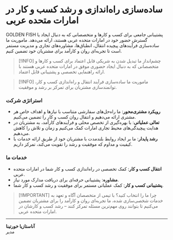 # ساده‌سازی راه‌اندازی و رشد کسب و کار در امارات متحده عربی

GOLDEN FISH پشتیبانی جامعی برای کسب و کارها و متخصصانی که به دنبال ایجاد یا گسترش حضور خود در امارات متحده عربی هستند، ارائه می‌دهد. ماموریت ما ساده‌سازی فرآیندهای پیچیده انتقال، انطباق‌ها، مشاوره‌های تجاری و مدیریت مستمر است تا تجربه‌ای روان و کارآمد برای مشتریان خود تضمین کنیم.

> [!INFO] چشم‌انداز ما
> تبدیل شدن به شریکی قابل اعتماد برای کسب و کارها و متخصصانی که به دنبال ایجاد حضوری موفق در امارات متحده عربی هستند با ارائه راهنمایی تخصصی و پشتیبانی قابل اعتماد.

> [!INFO] ماموریت ما
> ساده‌سازی فرآیند انتقال و راه‌اندازی کسب و کار، توانمندسازی مشتریان برای تمرکز بر رشد و موفقیت.

### استراتژی شرکت

- **رویکرد مشتری‌محور**: ما راه‌حل‌های سفارشی متناسب با نیازها و اهداف خاص هر مشتری ارائه می‌دهیم و انتقال روان کسب و کار را تضمین می‌کنیم.
- **تعالی عملیاتی**: با بهره‌گیری از تخصص محلی و فرآیندهای کارآمد، به مشتریان در هدایت پیچیدگی‌های محیط تجاری امارات کمک می‌کنیم و زمان و تلاش را کاهش می‌دهیم.
- **رشد پایدار**: ما بر ایجاد روابط بلندمدت با مشتریان خود از طریق ارائه خدمات با کیفیت و مداوم که موفقیت و رشد را تقویت می‌کند، تمرکز داریم.

### خدمات ما

- **انتقال کسب و کار**: کمک تخصصی در راه‌اندازی کسب و کار شما در امارات متحده عربی.
- **مشاوره**: پشتیبانی حرفه‌ای برای دریافت مدارک مورد نیاز.
- **پشتیبانی کسب و کار**: کمک عملیاتی مستمر برای موفقیت و رشد کسب و کار شما.

> [!IMPORTANT] چرا ما را انتخاب کنید؟
> با تیمی از متخصصان آگاه و تعهد به خدمات شخصی‌سازی شده، ما تجربه‌ای روان و کارآمد را برای مشتریان تضمین می‌کنیم تا بتوانند روی مهم‌ترین مسئله تمرکز کنند – رشد کسب و کارشان در امارات متحده عربی.

---

**آناستازیا خورتینا**  
مدیر